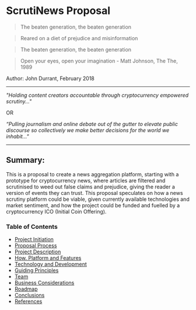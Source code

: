 # ScrutiNews Proposal

> The beaten generation, the beaten generation

> Reared on a diet of prejudice and misinformation

> The beaten generation, the beaten generation

> Open your eyes, open your imagination - Matt Johnson, The The, 1989


Author: John Durrant, February 2018


-----

*"Holding content creators accountable through cryptocurrency empowered scrutiny..."*

OR

*“Pulling journalism and online debate out of the gutter to elevate public discourse so collectively we make better decisions for the world we inhabit..."*

-----

## Summary:
This is a proposal to create a news aggregation platform, starting with a prototype for cryptocurrency news, where articles are filtered and scrutinised to weed out false claims and prejudice, giving the reader a version of events they can trust. This proposal speculates on how a news scrutiny platform could be viable, given currently available technologies and market sentiment, and how the project could be funded and fuelled by a cryptocurrency ICO (Initial Coin Offering).


### Table of Contents

* [Project Initiation](project-initiation.md)
* [Proposal Process](proposal-process.md)
* [Project Description](project-description.md)
* [How. Platform and Features](how-platform-and-features.md)
* [Technology and Development](technology-and-development.md)
* [Guiding Principles](guiding-principles.md)
* [Team](team.md)
* [Business Considerations](business-considerations.md)
* [Roadmap](roadmap.md)
* [Conclusions](conclusions.md)
* [References](references.md)
